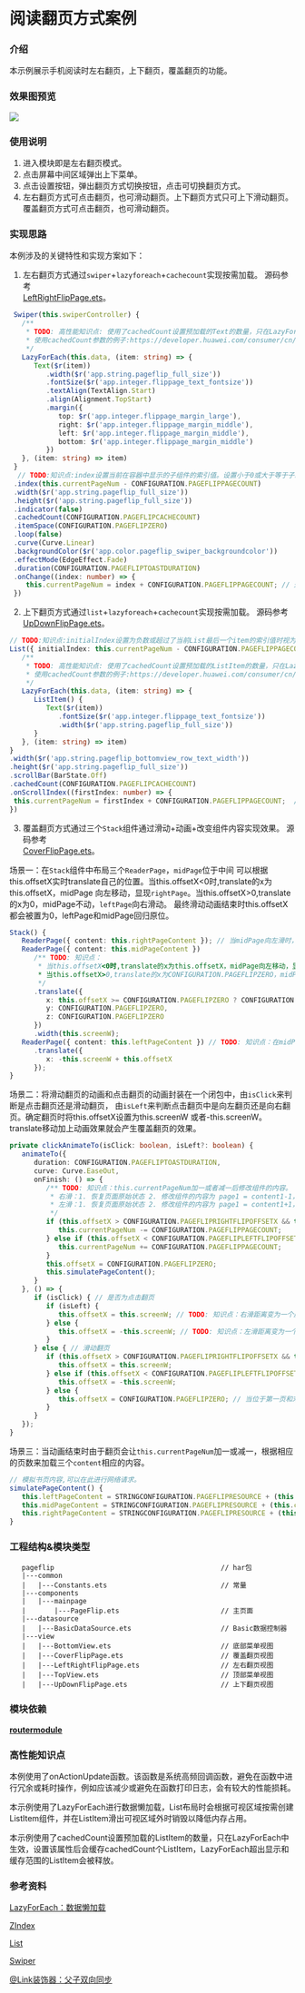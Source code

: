 # 阅读翻页方式案例

### 介绍

本示例展示手机阅读时左右翻页，上下翻页，覆盖翻页的功能。

### 效果图预览

![](../../product/entry/src/main/resources/base/media/page_flip.gif)

### 使用说明

1. 进入模块即是左右翻页模式。
2. 点击屏幕中间区域弹出上下菜单。
3. 点击设置按钮，弹出翻页方式切换按钮，点击可切换翻页方式。
4. 左右翻页方式可点击翻页，也可滑动翻页。上下翻页方式只可上下滑动翻页。覆盖翻页方式可点击翻页，也可滑动翻页。

### 实现思路

本例涉及的关键特性和实现方案如下：

1. 左右翻页方式通过`swiper`+`lazyforeach`+`cachecount`实现按需加载。
   源码参考<br>[LeftRightFlipPage.ets](./src/main/ets/view/LeftRightFlipPage.ets)。

```typescript
 Swiper(this.swiperController) { 
   /**
    * TODO: 高性能知识点: 使用了cachedCount设置预加载的Text的数量，只在LazyForEach中生效，设置该属性后会缓存cachedCount个Text，LazyForEach超出显示和缓存范围的Text会被释放。
    * 使用cachedCount参数的例子:https://developer.huawei.com/consumer/cn/doc/harmonyos-guides-V2/ui-ts-performance-improvement-recommendation-0000001477981001-V2
    */
   LazyForEach(this.data, (item: string) => {
      Text($r(item))
         .width($r('app.string.pageflip_full_size'))
         .fontSize($r('app.integer.flippage_text_fontsize'))
         .textAlign(TextAlign.Start)
         .align(Alignment.TopStart)
         .margin({
            top: $r('app.integer.flippage_margin_large'),
            right: $r('app.integer.flippage_margin_middle'),
            left: $r('app.integer.flippage_margin_middle'),
            bottom: $r('app.integer.flippage_margin_middle')
         })
   }, (item: string) => item)
 }
  // TODO:知识点:index设置当前在容器中显示的子组件的索引值。设置小于0或大于等于子组件数量时，按照默认值0处理。
 .index(this.currentPageNum - CONFIGURATION.PAGEFLIPPAGECOUNT)
 .width($r('app.string.pageflip_full_size'))
 .height($r('app.string.pageflip_full_size'))
 .indicator(false)
 .cachedCount(CONFIGURATION.PAGEFLIPCACHECOUNT)
 .itemSpace(CONFIGURATION.PAGEFLIPZERO)
 .loop(false)
 .curve(Curve.Linear)
 .backgroundColor($r('app.color.pageflip_swiper_backgroundcolor'))
 .effectMode(EdgeEffect.Fade)
 .duration(CONFIGURATION.PAGEFLIPTOASTDURATION)
 .onChange((index: number) => {
    this.currentPageNum = index + CONFIGURATION.PAGEFLIPPAGECOUNT; // 通过onChange监听当前处于第几页。
 })
```

2. 上下翻页方式通过`list`+`lazyforeach`+`cachecount`实现按需加载。
   源码参考<br>[UpDownFlipPage.ets](./src/main/ets/view/UpDownFlipPage.ets)。

```typescript
// TODO:知识点:initialIndex设置为负数或超过了当前List最后一个item的索引值时视为无效取值，无效取值按默认值0显示。
List({ initialIndex: this.currentPageNum - CONFIGURATION.PAGEFLIPPAGECOUNT }) {
   /**
    * TODO: 高性能知识点: 使用了cachedCount设置预加载的ListItem的数量，只在LazyForEach中生效，设置该属性后会缓存cachedCount个ListItem，LazyForEach超出显示和缓存范围的ListItem会被释放。
    * 使用cachedCount参数的例子:https://developer.huawei.com/consumer/cn/doc/harmonyos-guides-V2/ui-ts-performance-improvement-recommendation-0000001477981001-V2
    */
   LazyForEach(this.data, (item: string) => {
      ListItem() {
         Text($r(item))
            .fontSize($r('app.integer.flippage_text_fontsize'))
            .width($r('app.string.pageflip_full_size'))
      }
   }, (item: string) => item)
}
.width($r('app.string.pageflip_bottomview_row_text_width'))
.height($r('app.string.pageflip_full_size'))
.scrollBar(BarState.Off)
.cachedCount(CONFIGURATION.PAGEFLIPCACHECOUNT)
.onScrollIndex((firstIndex: number) => {
 this.currentPageNum = firstIndex + CONFIGURATION.PAGEFLIPPAGECOUNT;  // 通过onScrollIndex监听当前处于第几页。
})
```

3. 覆盖翻页方式通过三个`Stack`组件通过滑动+动画+改变组件内容实现效果。
   源码参考<br>[CoverFlipPage.ets](./src/main/ets/view/CoverFlipPage.ets)。

场景一：在`Stack`组件中布局三个`ReaderPage`，`midPage`位于中间
可以根据this.offsetX实时translate自己的位置。当this.offsetX<0时,translate的x为this.offsetX，midPage
向左移动，显现`rightPage`。当this.offsetX>0,translate的x为0，midPage不动，`leftPage`向右滑动。
最终滑动动画结束时this.offsetX都会被置为0，leftPage和midPage回归原位。
```typescript
Stack() {
   ReaderPage({ content: this.rightPageContent }); // 当midPage向左滑时，rightPage开始显现。
   ReaderPage({ content: this.midPageContent })
      /** TODO: 知识点：
       * 当this.offsetX<0时,translate的x为this.offsetX，midPage向左移动，显现rightPage。
       * 当this.offsetX>0,translate的x为CONFIGURATION.PAGEFLIPZERO，midPage不动，leftPage向右滑动。
       */
      .translate({
         x: this.offsetX >= CONFIGURATION.PAGEFLIPZERO ? CONFIGURATION.PAGEFLIPZERO : this.offsetX,
         y: CONFIGURATION.PAGEFLIPZERO,
         z: CONFIGURATION.PAGEFLIPZERO
      })
      .width(this.screenW);
   ReaderPage({ content: this.leftPageContent }) // TODO: 知识点：在midPage的左边，当向右滑时，跟随this.offsetX向右滑动。
      .translate({
         x: -this.screenW + this.offsetX
      });
}
```
场景二：将滑动翻页的动画和点击翻页的动画封装在一个闭包中，由`isClick`来判断是点击翻页还是滑动翻页，
由`isLeft`来判断点击翻页中是向左翻页还是向右翻页。确定翻页时将this.offsetX设置为this.screenW
或者-this.screenW。translate移动加上动画效果就会产生覆盖翻页的效果。
```typescript
private clickAnimateTo(isClick: boolean, isLeft?: boolean) {
   animateTo({
      duration: CONFIGURATION.PAGEFLIPTOASTDURATION,
      curve: Curve.EaseOut,
      onFinish: () => {
         /** TODO: 知识点：this.currentPageNum加一或者减一后修改组件的内容。
          * 右滑：1. 恢复页面原始状态 2. 修改组件的内容为 page1 = content1-1， page2 = content2-1，page3 = content3-1
          * 左滑：1. 恢复页面原始状态 2. 修改组件的内容为 page1 = content1+1， page2 = content2+1，page3 = content3+1
          */
         if (this.offsetX > CONFIGURATION.PAGEFLIPRIGHTFLIPOFFSETX && this.currentPageNum !== CONFIGURATION.PAGEFLIPPAGESTART) {
            this.currentPageNum -= CONFIGURATION.PAGEFLIPPAGECOUNT;
         } else if (this.offsetX < CONFIGURATION.PAGEFLIPLEFTFLIPOFFSETX && this.currentPageNum !== CONFIGURATION.PAGEFLIPPAGEEND) {
            this.currentPageNum += CONFIGURATION.PAGEFLIPPAGECOUNT;
         }
         this.offsetX = CONFIGURATION.PAGEFLIPZERO;
         this.simulatePageContent();
      }
   }, () => {
      if (isClick) { // 是否为点击翻页
         if (isLeft) {
            this.offsetX = this.screenW; // TODO: 知识点：右滑距离变为一个屏幕宽度，ReaderPage就会向右移动一个屏幕宽度，加上动画，形成了覆盖翻页的效果。
         } else {
            this.offsetX = -this.screenW; // TODO: 知识点：左滑距离变为一个屏幕宽度，ReaderPage就会向左移动一个屏幕宽度，加上动画，形成了覆盖翻页的效果。
         }
      } else { // 滑动翻页
         if (this.offsetX > CONFIGURATION.PAGEFLIPRIGHTFLIPOFFSETX && this.currentPageNum !== CONFIGURATION.PAGEFLIPPAGESTART) {
            this.offsetX = this.screenW;
         } else if (this.offsetX < CONFIGURATION.PAGEFLIPLEFTFLIPOFFSETX && this.currentPageNum !== CONFIGURATION.PAGEFLIPPAGEEND) {
            this.offsetX = -this.screenW;
         } else {
            this.offsetX = CONFIGURATION.PAGEFLIPZERO; // 当位于第一页和末尾页，移动距离设为0，无法翻页。
         }
      }
   });
}
```     
场景三：当动画结束时由于翻页会让`this.currentPageNum`加一或减一，根据相应的页数来加载三个`content`相应的内容。
```typescript
// 模拟书页内容,可以在此进行网络请求。
simulatePageContent() {
   this.leftPageContent = STRINGCONFIGURATION.PAGEFLIPRESOURCE + (this.currentPageNum - CONFIGURATION.PAGEFLIPPAGECOUNT).toString();
   this.midPageContent = STRINGCONFIGURATION.PAGEFLIPRESOURCE + (this.currentPageNum).toString();
   this.rightPageContent = STRINGCONFIGURATION.PAGEFLIPRESOURCE + (this.currentPageNum + CONFIGURATION.PAGEFLIPPAGECOUNT).toString();
}
```

### 工程结构&模块类型

```
   pageflip                                         // har包
   |---common
   |   |---Constants.ets                            // 常量 
   |---components
   |   |---mainpage                                 
   |       |---PageFlip.ets                         // 主页面
   |---datasource
   |   |---BasicDataSource.ets                      // Basic数据控制器
   |---view
   |   |---BottomView.ets                           // 底部菜单视图
   |   |---CoverFlipPage.ets                        // 覆盖翻页视图
   |   |---LeftRightFlipPage.ets                    // 左右翻页视图
   |   |---TopView.ets                              // 顶部菜单视图
   |   |---UpDownFlipPage.ets                       // 上下翻页视图
```

### 模块依赖

[**routermodule**](../routermodule)

### 高性能知识点

本例使用了onActionUpdate函数。该函数是系统高频回调函数，避免在函数中进行冗余或耗时操作，例如应该减少或避免在函数打印日志，会有较大的性能损耗。

本示例使用了LazyForEach进行数据懒加载，List布局时会根据可视区域按需创建ListItem组件，并在ListItem滑出可视区域外时销毁以降低内存占用。

本示例使用了cachedCount设置预加载的ListItem的数量，只在LazyForEach中生效，设置该属性后会缓存cachedCount个ListItem，LazyForEach超出显示和缓存范围的ListItem会被释放。

### 参考资料

[LazyForEach：数据懒加载](https://developer.huawei.com/consumer/cn/doc/harmonyos-guides/arkts-rendering-control-lazyforeach-0000001820879609)

[ZIndex](https://developer.huawei.com/consumer/cn/doc/harmonyos-references/ts-universal-attributes-z-order-0000001820880821)

[List](https://developer.huawei.com/consumer/cn/doc/harmonyos-references/ts-container-list-0000001774121286)

[Swiper](https://developer.huawei.com/consumer/cn/doc/harmonyos-references/ts-container-swiper-0000001774121298)

[@Link装饰器：父子双向同步](https://developer.huawei.com/consumer/cn/doc/harmonyos-guides/arkts-link-0000001820999565#ZH-CN_TOPIC_0000001820999565__%E7%AE%80%E5%8D%95%E7%B1%BB%E5%9E%8B%E5%92%8C%E7%B1%BB%E5%AF%B9%E8%B1%A1%E7%B1%BB%E5%9E%8B%E7%9A%84link)



